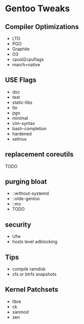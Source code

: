 # Gentoo Tweaks

## Compiler Optimizations
 - LTO
 - PGO
 - Graphite
 - O3
 - cpuid2cpuflags
 - march=native
## USE Flags
 - doc
 - test
 - static-libs
 - lto
 - pgo
 - minimal
 - vim-syntax
 - bash-completion
 - hardened
 - selinux
## replacement coreutils
TODO
## purging bloat
 - ::without-systemd
 - ::olde-gentoo
 - ::mv
 - TODO
## security
 - Ufw
 - hosts level adblocking
## Tips
 - compile ramdisk
 - zfs or btrfs snapshots
## Kernel Patchsets
 - libre
 - ck
 - xanmod
 - zen
